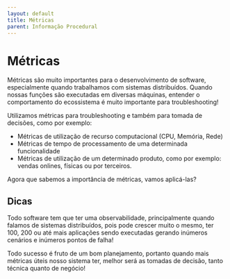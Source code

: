 ```yaml
---
layout: default
title: Métricas 
parent: Informação Procedural
---
```

# Métricas

Métricas são muito importantes para o desenvolvimento de software, especialmente quando trabalhamos com sistemas 
distribuídos. Quando nossas funções são executadas em diversas máquinas, entender o comportamento do ecossistema é muito 
importante para troubleshooting!

Utilizamos métricas para troubleshooting e também para tomada de decisões, como por exemplo:

- Métricas de utilização de recurso computacional (CPU, Memória, Rede)
- Métricas de tempo de processamento de uma determinada funcionalidade
- Métricas de utilização de um determinado produto, como por exemplo: vendas onlines, físicas ou por terceiros.

Agora que sabemos a importância de métricas, vamos aplicá-las?

## Dicas

Todo software tem que ter uma observabilidade, principalmente quando falamos de sistemas distribuídos, pois pode crescer 
muito o mesmo, ter 100, 200 ou até mais aplicações sendo executadas gerando inúmeros cenários e inúmeros pontos de falha!

Todo sucesso é fruto de um bom planejamento, portanto quando mais métricas úteis nosso sistema ter, melhor será as tomadas 
de decisão, tanto técnica quanto de negócio!

